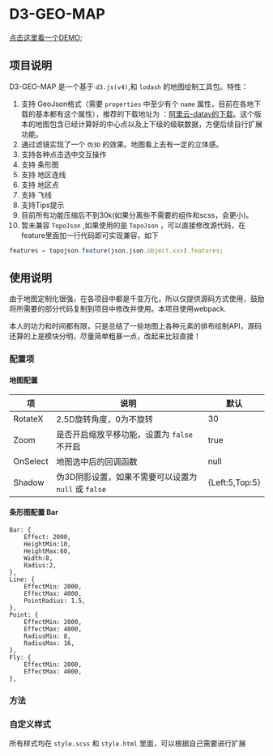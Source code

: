 # D3-GEO-MAP

[点击这里看一个DEMO](http://www.xdnote.com/test/d3-geo-map/);

## 项目说明

D3-GEO-MAP 是一个基于 `d3.js(v4)`,和 `lodash` 的地图绘制工具包。特性：

1. 支持 GeoJson格式（需要 `properties` 中至少有个 `name` 属性，目前在各地下载的基本都有这个属性），推荐的下载地址为 ：[阿里云-datav的下载](https://datav.aliyun.com/static/tools/atlas)。这个版本的地图包含已经计算好的中心点以及上下级的级联数据，方便后续自行扩展功能。
2. 通过滤镜实现了一个 `伪3D` 的效果。地图看上去有一定的立体感。
3. 支持各种点击选中交互操作
3. 支持 条形图
4. 支持 地区连线
5. 支持 地区点
6. 支持 飞线
7. 支持Tips提示
8. 目前所有功能压缩后不到30k(如果分离些不需要的组件和scss，会更小)。
9. 暂未兼容 `TopoJson` ,如果使用的是 `TopoJson` ，可以直接修改源代码，在feature里面加一行代码即可实现兼容，如下


```javascript
features = topojson.feature(json,json.object.xxx).features;
```

## 使用说明

由于地图定制化很强，在各项目中都是千变万化，所以仅提供源码方式使用，鼓励将所需要的部分代码复制到项目中修改并使用。本项目使用webpack.

本人的功力和时间都有限，只是总结了一些地图上各种元素的排布绘制API，源码还算的上是模块分明，尽量简单粗暴一点，改起来比较直接！

### 配置项

#### 地图配置

|项|说明|默认|
|---|---|---|
|RotateX|2.5D旋转角度，0为不旋转|30|
|Zoom|是否开启缩放平移功能，设置为 `false` 不开启|true|
|OnSelect|地图选中后的回调函数|null|
|Shadow|伪3D阴影设置，如果不需要可以设置为 `null` 或 `false`| {Left:5,Top:5}|

#### 条形图配置 Bar



    Bar: {
        Effect: 2000,
        HeightMin:10,
        HeightMax:60,
        Width:8,
        Radius:2,
    },
    Line: {
        EffectMin: 2000,
        EffectMax: 4000,
        PointRadius: 1.5,
    },
    Point: {
        EffectMin: 2000,
        EffectMax: 4000,
        RadiusMin: 8,
        RadiusMax: 16,
    },
    Fly: {
        EffectMin: 2000,
        EffectMax: 4000,
    },




### 方法

### 自定义样式

所有样式均在 `style.scss` 和 `style.html` 里面，可以根据自己需要进行扩展